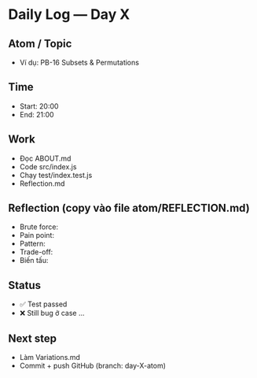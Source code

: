 # Daily Log — Day X

## Atom / Topic
- Ví dụ: PB-16 Subsets & Permutations

## Time
- Start: 20:00
- End: 21:00

## Work
- Đọc ABOUT.md
- Code src/index.js
- Chạy test/index.test.js
- Reflection.md

## Reflection (copy vào file atom/REFLECTION.md)
- Brute force:
- Pain point:
- Pattern:
- Trade-off:
- Biến tấu:

## Status
- ✅ Test passed
- ❌ Still bug ở case ...

## Next step
- Làm Variations.md
- Commit + push GitHub (branch: day-X-atom)
